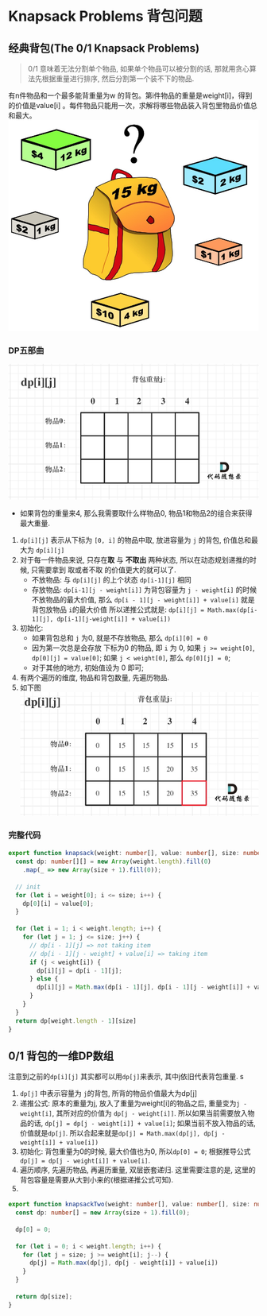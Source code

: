 # Knapsack Problems 背包问题


## 经典背包(The 0/1 Knapsack Problems) 

> 0/1 意味着无法分割单个物品, 如果单个物品可以被分割的话, 那就用贪心算法先根据重量进行排序, 然后分割第一个装不下的物品.


有n件物品和一个最多能背重量为w 的背包。第i件物品的重量是weight[i]，得到的价值是value[i] 。每件物品只能用一次，求解将哪些物品装入背包里物品价值总和最大。
![knapsack problems](../../../static/img/dp/knapsack-problems-1.jpg)

### DP五部曲

![knapsack cells](../../../static/img/dp/knapsack-problems-2.jpg)
* 如果背包的重量来4, 那么我需要取什么样物品0, 物品1和物品2的组合来获得最大重量.


1. `dp[i][j]` 表示从下标为 `[0, i]` 的物品中取, 放进容量为 `j` 的背包, 价值总和最大为 `dp[i][j]`
2. 对于每一件物品来说, 只存在**取** 与 **不取出** 两种状态, 所以在动态规划递推的时候, 只需要拿到 取或者不取 的价值更大的就可以了. 
   * 不放物品: 与 `dp[i][j]` 的上个状态 `dp[i-1][j]` 相同 
   * 存放物品: `dp[i-1][j - weight[i]]` 为背包容量为 `j - weight[i]` 的时候不放物品的最大价值, 那么 `dp[i - 1][j - weight[i]] + value[i]` 就是背包放物品 `i`的最大价值
  所以递推公式就是: `dp[i][j] = Math.max(dp[i-1][j], dp[i-1][j-weight[i]] + value[i])`
3. 初始化: 
   * 如果背包总和 `j` 为0, 就是不存放物品, 那么 `dp[i][0] = 0` 
   * 因为第一次总是会存放 下标为0 的物品, 即 `i` 为 0, 如果 `j >= weight[0]`, `dp[0][j] = value[0]`; 如果 `j < weight[0]`, 那么 `dp[0][j] = 0`; 
   * 对于其他的地方, 初始值设为 0 即可;
4. 有两个遍历的维度, 物品和背包数量, 先遍历物品. 
5. 如下图
   ![knapsack-3](../../../static/img/dp/knapsack-problems-3.jpg)



### 完整代码 

```typescript 
export function knapsack(weight: number[], value: number[], size: number): number {
  const dp: number[][] = new Array(weight.length).fill(0)
    .map(_ => new Array(size + 1).fill(0));

  // init 
  for (let i = weight[0]; i <= size; i++) {
    dp[0][i] = value[0];
  }

  for (let i = 1; i < weight.length; i++) {
    for (let j = 1; j <= size; j++) {
      // dp[i - 1][j] => not taking item 
      // dp[i - 1][j - weight] + value[i] => taking item
      if (j < weight[i]) {
        dp[i][j] = dp[i - 1][j];
      } else {
        dp[i][j] = Math.max(dp[i - 1][j], dp[i - 1][j - weight[i]] + value[i]);
      }
    }
  }
  return dp[weight.length - 1][size]
}
```

## 0/1 背包的一维DP数组 

注意到之前的`dp[i][j]` 其实都可以用`dp[j]`来表示, 其中j依旧代表背包重量. s

1. `dp[j]` 中表示容量为 `j`的背包, 所背的物品价值最大为dp[j]
2. 递推公式: 原本的重量为j, 放入了重量为weight[i]的物品之后, 重量变为`j - weight[i]`, 其所对应的价值为 `dp[j - weight[i]]`. 所以如果当前需要放入物品的话, `dp[j] = dp[j - weight[i]] + value[i]`; 如果当前不放入物品的话, 价值就是`dp[j]`. 所以合起来就是`dp[j] = Math.max(dp[j], dp[j - weight[i]] + value[i])`
3. 初始化: 背包重量为0的时候, 最大价值也为0, 所以`dp[0] = 0`; 根据推导公式 `dp[j] = dp[j - weight[i]] + value[i]`. 
4. 遍历顺序, 先遍历物品, 再遍历重量, 双层嵌套递归. 这里需要注意的是, 这里的背包容量是需要从大到小来的(根据递推公式可知). 
5. 


```typescript
export function knapsackTwo(weight: number[], value: number[], size: number): number {
  const dp: number[] = new Array(size + 1).fill(0);

  dp[0] = 0;

  for (let i = 0; i < weight.length; i++) {
    for (let j = size; j >= weight[i]; j--) {
      dp[j] = Math.max(dp[j], dp[j - weight[i]] + value[i])
    }
  }

  return dp[size];
}
```
